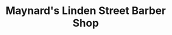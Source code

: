 ---
title: "Maynard's Linden Street Barber Shop"
url: /bethlehem/maynards-linden-street-barber-shop/
shop: hairdresser
---